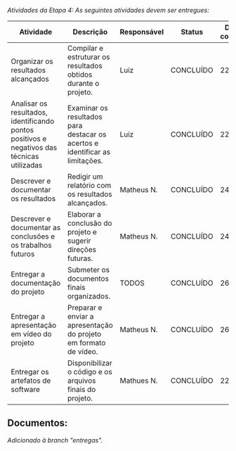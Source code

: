 _Atividades da Etapa 4: As seguintes atividades devem ser entregues:_

| Atividade | Descrição | Responsável | Status | Data da conclusão |
| --- | --- | --- | --- | --- |
| Organizar os resultados alcançados | Compilar e estruturar os resultados obtidos durante o projeto. | Luiz | CONCLUÍDO | 22/09/24 |
| Analisar os resultados, identificando pontos positivos e negativos das técnicas utilizadas | Examinar os resultados para destacar os acertos e identificar as limitações. | Luiz | CONCLUÍDO | 22/09/24 |
| Descrever e documentar os resultados | Redigir um relatório com os resultados alcançados. | Matheus N. | CONCLUÍDO | 24/11/24 |
| Descrever e documentar as conclusões e os trabalhos futuros | Elaborar a conclusão do projeto e sugerir direções futuras. | Matheus N. | CONCLUÍDO | 24/11/24 |
| Entregar a documentação do projeto | Submeter os documentos finais organizados. | TODOS | CONCLUÍDO | 26/11/24 |
| Entregar a apresentação em vídeo do projeto | Preparar e enviar a apresentação do projeto em formato de vídeo. | Matheus N. | CONCLUÍDO | 26/11/24 |
| Entregar os artefatos de software | Disponibilizar o código e os arquivos finais do projeto. | Mathues N. | CONCLUÍDO | 22/11/24 |

## Documentos:

*Adicionado à branch "entregas".*
